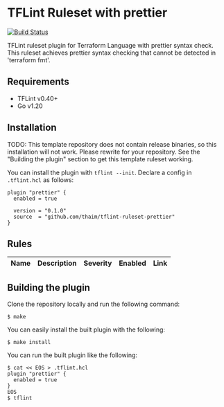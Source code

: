 # TFLint Ruleset with prettier
[![Build Status](https://github.com/thaim/tflint-ruleset-prettier/workflows/build/badge.svg?branch=main)](https://github.com/thaim/tflint-ruleset-prettier/actions)

TFLint ruleset plugin for Terraform Language with prettier syntax check.
This ruleset achieves prettier syntax checking that cannot be detected in 'terraform fmt'.

## Requirements

- TFLint v0.40+
- Go v1.20

## Installation

TODO: This template repository does not contain release binaries, so this installation will not work. Please rewrite for your repository. See the "Building the plugin" section to get this template ruleset working.

You can install the plugin with `tflint --init`. Declare a config in `.tflint.hcl` as follows:

```hcl
plugin "prettier" {
  enabled = true

  version = "0.1.0"
  source  = "github.com/thaim/tflint-ruleset-prettier"
}
```

## Rules

|Name|Description|Severity|Enabled|Link|
| --- | --- | --- | --- | --- |

## Building the plugin

Clone the repository locally and run the following command:

```
$ make
```

You can easily install the built plugin with the following:

```
$ make install
```

You can run the built plugin like the following:

```
$ cat << EOS > .tflint.hcl
plugin "prettier" {
  enabled = true
}
EOS
$ tflint
```
